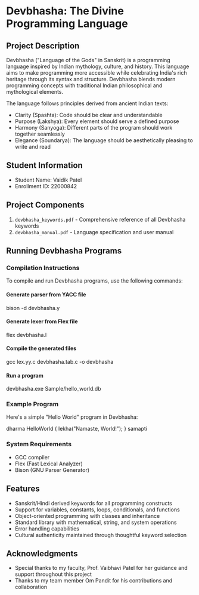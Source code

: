 # Devbhasha: The Divine Programming Language

## Project Description
Devbhasha ("Language of the Gods" in Sanskrit) is a programming language inspired by Indian mythology, culture, and history. This language aims to make programming more accessible while celebrating India's rich heritage through its syntax and structure. Devbhasha blends modern programming concepts with traditional Indian philosophical and mythological elements.

The language follows principles derived from ancient Indian texts:
- Clarity (Spashta): Code should be clear and understandable
- Purpose (Lakshya): Every element should serve a defined purpose
- Harmony (Sanyoga): Different parts of the program should work together seamlessly
- Elegance (Soundarya): The language should be aesthetically pleasing to write and read

## Student Information
- Student Name: Vaidik Patel
- Enrollment ID: 22000842

## Project Components
1. `devbhasha_keywords.pdf` - Comprehensive reference of all Devbhasha keywords
2. `devbhasha_manual.pdf` - Language specification and user manual

## Running Devbhasha Programs

### Compilation Instructions
To compile and run Devbhasha programs, use the following commands:

#### Generate parser from YACC file
bison -d devbhasha.y

#### Generate lexer from Flex file
flex devbhasha.l

#### Compile the generated files
gcc lex.yy.c devbhasha.tab.c -o devbhasha

#### Run a program
devbhasha.exe Sample/hello_world.db

### Example Program
Here's a simple "Hello World" program in Devbhasha:

dharma HelloWorld {
    lekha("Namaste, World!");
}
samapti

### System Requirements
- GCC compiler
- Flex (Fast Lexical Analyzer)
- Bison (GNU Parser Generator)

## Features
- Sanskrit/Hindi derived keywords for all programming constructs
- Support for variables, constants, loops, conditionals, and functions
- Object-oriented programming with classes and inheritance
- Standard library with mathematical, string, and system operations
- Error handling capabilities
- Cultural authenticity maintained through thoughtful keyword selection

## Acknowledgments
- Special thanks to my faculty, Prof. Vaibhavi Patel for her guidance and support throughout this project
- Thanks to my team member Om Pandit for his contributions and collaboration
